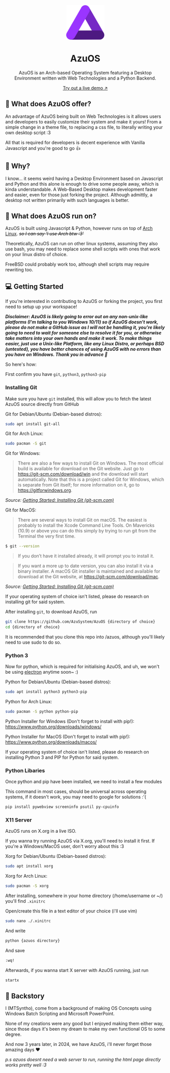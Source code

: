 <div align="center">
 <img width="120" alt="AzuOS: If it runs on the Web, it runs on AzuOS" src="assets/logo.svg">
	<h1>AzuOS</h1>
	<p>AzuOS is an Arch-based Operating System featuring a Desktop Environment written with Web Technologies and a Python Backend.</p>
	<a href='https://azusystem.github.io/AzuOS'>Try out a live demo ↗</a>
</div>

## 👀 What does AzuOS offer?
An advantage of AzuOS being built on Web Technologies is it allows users and developers to easily customize their system and make it yours!
From a simple change in a theme file, to replacing a css file, to literally writing your own desktop script :3

All that is required for developers is decent experience with Vanilla Javascript and you're good to go 👍

## 🧐 Why?
I know... it seems weird having a Desktop Environment based on Javascript and Python and this alone is enough to drive some people away, which is kinda understandable.
A Web-Based Desktop makes development faster and easier, even for those just forking the project. Although admittly, a desktop not written primarily with such languages is better.

## 🔧 What does AzuOS run on?
AzuOS is built using Javascript & Python, however runs on top of [Arch Linux](https://archlinux.org). _~~so I can say 'I use Arch btw :3'~~_

Theoretically, AzuOS can run on other linux systems, assuming they also use bash, you may need to replace some shell scripts with ones that work on your linux distro of choice.

FreeBSD could probably work too, although shell scripts may require rewriting too.

## 💻 Getting Started
If you're interested in contributing to AzuOS or forking the project, you first need to setup up your workspace!

***Disclaimer: AzuOS is likely going to error out on any non-unix-like platforms (I'm talking to you Windows 10/11) so if AzuOS doesn't work, please do not make a GitHub issue as I will not be handling it, you're likely going to need to wait for someone else to resolve it for you, or otherwise take matters into your own hands and make it work. To make things easier, just use a Unix-like Platform, like any Linux Distro, or perhaps BSD (untested), you have better chances of using AzuOS with no errors than you have on Windows.
Thank you in advance 🎩***

So here's how:

First confirm you have `git`, `python3`, `python3-pip`

### Installing Git

Make sure you have `git` installed, this will allow you to fetch the latest AzuOS source directly from GitHub

Git for Debian/Ubuntu (Debian-based distros):

```bash
sudo apt install git-all
```

Git for Arch Linux:

```bash
sudo pacman -S git
```

Git for Windows: 

> There are also a few ways to install Git on Windows. The most official build is available for download on the Git website. Just go to https://git-scm.com/download/win
> and the download will start automatically. Note that this is a project called Git for Windows, which is separate from Git itself; for more information on it,
> go to https://gitforwindows.org.

_Source: [Getting Started: Installing Git (git-scm.com)](https://git-scm.com/book/en/v2/Getting-Started-Installing-Git)_

Git for MacOS:

> There are several ways to install Git on macOS. The easiest is probably to install the Xcode Command Line Tools. On Mavericks (10.9) or above you can do this simply by trying to run git from the Terminal the very first time.

```bash
$ git --version
```

> If you don’t have it installed already, it will prompt you to install it.

> If you want a more up to date version, you can also install it via a binary installer. A macOS Git installer is maintained and available for download at the Git website, at https://git-scm.com/download/mac.

_Source: [Getting Started: Installing Git (git-scm.com)](https://git-scm.com/book/en/v2/Getting-Started-Installing-Git)_

If your operating system of choice isn't listed, please do research on installing git for said system.

After installing `git`, to download AzuOS, run

```bash
git clone https://github.com/AzuSystem/AzuOS {directory of choice}
cd {directory of choice}
```

It is recommended that you clone this repo into /azuos, although you'll likely need to use sudo to do so.

### Python 3
Now for python, which is required for initialising AzuOS, and uh, we won't be using [electron](https://electronjs.org) anytime soon~ :)

Python for Debian/Ubuntu (Debian-based distros):

```bash
sudo apt install python3 python3-pip
```

Python for Arch Linux:

```bash
sudo pacman -S python python-pip
```

Python Installer for Windows (Don't forget to install with pip!): 
https://www.python.org/downloads/windows/

Python Installer for MacOS (Don't forget to install with pip!): 
https://www.python.org/downloads/macos/

If your operating system of choice isn't listed, please do research on installing Python 3 and PIP for Python for said system.

### Python Libaries
Once python and pip have been installed, we need to install a few modules

This command in most cases, should be universal across operating systems, if it doesn't work, you may need to google for solutions :'(

```bash
pip install pywebview screeninfo psutil py-cpuinfo
```

### X11 Server
AzuOS runs on X.org in a live ISO.

If you wanna try running AzuOS via X.org, you'll need to install it first.
If you're a Windows/MacOS user, don't worry about this :3


Xorg for Debian/Ubuntu (Debian-based distros):

```bash
sudo apt install xorg
```

Xorg for Arch Linux:

```bash
sudo pacman -S xorg
```

After installing, somewhere in your home directory (/home/username or ~/) you'll find `.xinitrc`

Open/create this file in a text editor of your choice (i'll use vim)

```bash
sudo nano ./.xinitrc
```

And write

```bash
python {azuos directory}
```

And save

```bash
:wq!
```

Afterwards, if you wanna start X server with AzuOS running, just run

```bash
startx
```

## 💜 Backstory
I (MTSyntho), come from a background of making OS Concepts using Windows Batch Scripting and Microsoft PowerPoint.

None of my creations were any good but I enjoyed making them either way, since those days it's been my dream to make my own functional OS to some degree.

And now 3 years later, in 2024, we have AzuOS, i'll never forget those amazing days ❤️

_p.s azuos doesnt need a web server to run, running the html page directly works pretty well :3_
